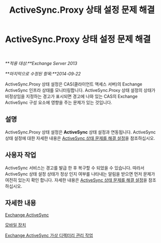 ﻿---
title: ActiveSync.Proxy 상태 설정 문제 해결
TOCTitle: ActiveSync.Proxy 상태 설정 문제 해결
ms:assetid: f10acbb8-4d2e-43fb-b3a5-6dbb7a529e04
ms:mtpsurl: https://technet.microsoft.com/ko-kr/library/ms.exch.scom.activesync.proxy(v=EXCHG.150)
ms:contentKeyID: 53275588
ms.date: 03/06/2017
mtps_version: v=EXCHG.150
ms.translationtype: MT
---

# ActiveSync.Proxy 상태 설정 문제 해결

 

_**적용 대상:**Exchange Server 2013_

_**마지막으로 수정된 항목:**2014-09-22_

ActiveSync.Proxy 상태 설정은 CAS(클라이언트 액세스 서버)의 Exchange ActiveSync 인프라 상태를 모니터링합니다. ActiveSync.Proxy 상태 설정의 상태가 비정상임을 지정하는 경고가 표시되면 경고에 나와 있는 CAS의 Exchange ActiveSync 구성 요소에 영향을 주는 문제가 있는 것입니다.

## 설명

ActiveSync.Proxy 상태 설정은 **ActiveSync** 상태 설정과 연동됩니다. ActiveSync 상태 설정에 대한 자세한 내용은 [ActiveSync 상태 문제를 해결 설정](troubleshooting-activesync-health-set.md)을 참조하십시오.

## 사용자 작업

ActiveSync 서비스는 경고를 발급 한 후 복구할 수 되었을 수 있습니다. 따라서 ActiveSync 상태 설정 상태가 정상 인지 여부를 나타내는 알림을 받으면 먼저 문제가 여전히 있는지 확인 합니다. 자세한 내용은 [ActiveSync 상태 문제를 해결 설정](troubleshooting-activesync-health-set.md)을 참조 하십시오.

## 자세한 내용

[Exchange ActiveSync](https://technet.microsoft.com/ko-kr/library/aa998357\(v=exchg.150\))

[모바일 장치](https://technet.microsoft.com/ko-kr/library/bb232129\(v=exchg.150\))

[Exchange ActiveSync 가상 디렉터리 관리 작업](https://technet.microsoft.com/ko-kr/library/bb125170\(v=exchg.150\))

